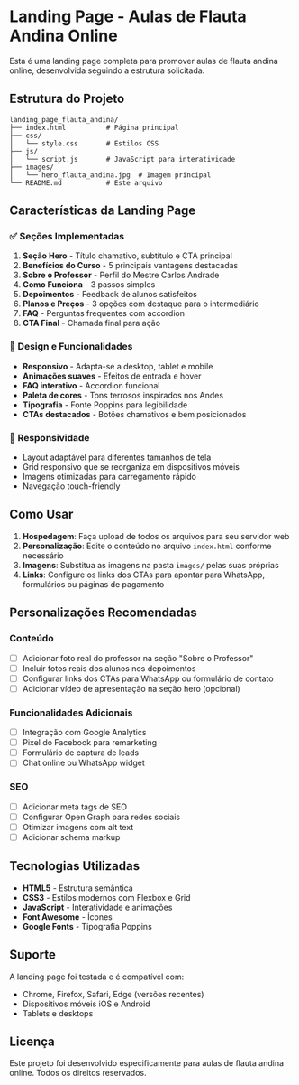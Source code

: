 # Landing Page - Aulas de Flauta Andina Online

Esta é uma landing page completa para promover aulas de flauta andina online, desenvolvida seguindo a estrutura solicitada.

## Estrutura do Projeto

```
landing_page_flauta_andina/
├── index.html          # Página principal
├── css/
│   └── style.css       # Estilos CSS
├── js/
│   └── script.js       # JavaScript para interatividade
├── images/
│   └── hero_flauta_andina.jpg  # Imagem principal
└── README.md           # Este arquivo
```

## Características da Landing Page

### ✅ Seções Implementadas
1. **Seção Hero** - Título chamativo, subtítulo e CTA principal
2. **Benefícios do Curso** - 5 principais vantagens destacadas
3. **Sobre o Professor** - Perfil do Mestre Carlos Andrade
4. **Como Funciona** - 3 passos simples
5. **Depoimentos** - Feedback de alunos satisfeitos
6. **Planos e Preços** - 3 opções com destaque para o intermediário
7. **FAQ** - Perguntas frequentes com accordion
8. **CTA Final** - Chamada final para ação

### 🎨 Design e Funcionalidades
- **Responsivo** - Adapta-se a desktop, tablet e mobile
- **Animações suaves** - Efeitos de entrada e hover
- **FAQ interativo** - Accordion funcional
- **Paleta de cores** - Tons terrosos inspirados nos Andes
- **Tipografia** - Fonte Poppins para legibilidade
- **CTAs destacados** - Botões chamativos e bem posicionados

### 📱 Responsividade
- Layout adaptável para diferentes tamanhos de tela
- Grid responsivo que se reorganiza em dispositivos móveis
- Imagens otimizadas para carregamento rápido
- Navegação touch-friendly

## Como Usar

1. **Hospedagem**: Faça upload de todos os arquivos para seu servidor web
2. **Personalização**: Edite o conteúdo no arquivo `index.html` conforme necessário
3. **Imagens**: Substitua as imagens na pasta `images/` pelas suas próprias
4. **Links**: Configure os links dos CTAs para apontar para WhatsApp, formulários ou páginas de pagamento

## Personalizações Recomendadas

### Conteúdo
- [ ] Adicionar foto real do professor na seção "Sobre o Professor"
- [ ] Incluir fotos reais dos alunos nos depoimentos
- [ ] Configurar links dos CTAs para WhatsApp ou formulário de contato
- [ ] Adicionar vídeo de apresentação na seção hero (opcional)

### Funcionalidades Adicionais
- [ ] Integração com Google Analytics
- [ ] Pixel do Facebook para remarketing
- [ ] Formulário de captura de leads
- [ ] Chat online ou WhatsApp widget

### SEO
- [ ] Adicionar meta tags de SEO
- [ ] Configurar Open Graph para redes sociais
- [ ] Otimizar imagens com alt text
- [ ] Adicionar schema markup

## Tecnologias Utilizadas

- **HTML5** - Estrutura semântica
- **CSS3** - Estilos modernos com Flexbox e Grid
- **JavaScript** - Interatividade e animações
- **Font Awesome** - Ícones
- **Google Fonts** - Tipografia Poppins

## Suporte

A landing page foi testada e é compatível com:
- Chrome, Firefox, Safari, Edge (versões recentes)
- Dispositivos móveis iOS e Android
- Tablets e desktops

## Licença

Este projeto foi desenvolvido especificamente para aulas de flauta andina online. Todos os direitos reservados.

